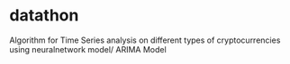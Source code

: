 # datathon
Algorithm for Time Series analysis on different types of cryptocurrencies using neuralnetwork model/ ARIMA Model
